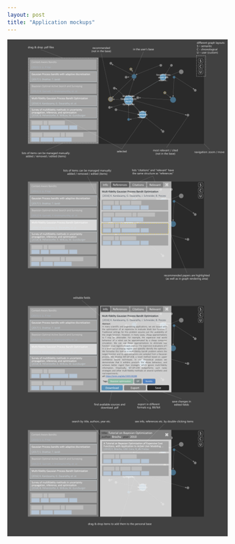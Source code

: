 ```yaml
---
layout: post
title: "Application mockups"
---
```


<img align="center" src="https://github.com/fmsnew/SciGraphVis/raw/master/images/mockup_graph.png">

<img align="center" src="https://github.com/fmsnew/SciGraphVis/raw/master/images/mockup_lists.png">

<img align="center" src="https://github.com/fmsnew/SciGraphVis/raw/master/images/mockup_info.png">

<img align="center" src="https://github.com/fmsnew/SciGraphVis/raw/master/images/mockup_search.png">

